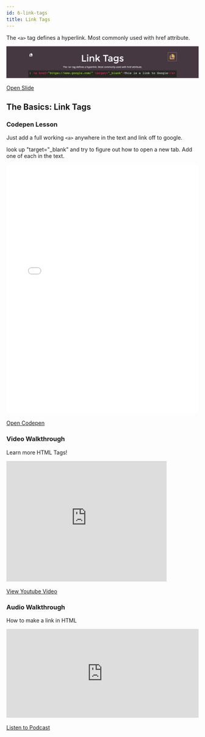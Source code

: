 ```yaml
---
id: 6-link-tags
title: Link Tags
---
```


<!--############## Intro Section ##############-->

<section class="inner-section">

The `<a>` tag defines a hyperlink. Most commonly used with href attribute.

<img src="https://raw.githubusercontent.com/lennyroyroy/basics-image/master/Basics%20Screenshots/linktags.png"/>

<a href="https://slides.com/lennyroyroy/deck#/10" target="_blank" class="button live-button">Open Slide</a>

</section>

<!--############## Title Section ##############-->

<section class="inner-section">

## The Basics: Link Tags

</section>

<!--############## Codepen Section ##############-->

<section class="inner-section">

### Codepen Lesson

Just add a full working `<a>` anywhere in the text and link off to google.

look up "target="_blank" and try to figure out how to open a new tab. Add one of each in the text. 

<iframe height="650" style="width: 100%;" scrolling="no" title="The Basics: Link Tags" src="//codepen.io/lennyroycodes/embed/preview/MMvqML/?height=300&theme-id=37020&default-tab=html,result&editable=true" frameborder="no" allowtransparency="true" allowfullscreen="true">
  See the Pen <a href='https://codepen.io/lennyroycodes/pen/MMvqML/'>The Basics: Link Tags</a> by lennyroy
  (<a href='https://codepen.io/lennyroycodes'>@lennyroycodes</a>) on <a href='https://codepen.io'>CodePen</a>.
</iframe>

<a href="https://codepen.io/lennyroycodes/pen/MMvqML" target="_blank" class="button live-button">Open Codepen</a>

</section>

<!--############## Youtube Section ##############-->

<section class="inner-section">

### Video Walkthrough

Learn more HTML Tags!

<div class="video-responsive">
    <iframe width="420" height="315" src="https://www.youtube.com/embed/oh3PFupZehw?autoplay=0&rel=0" frameborder="0" allowfullscreen></iframe>
</div>

<a href="https://youtu.be/oh3PFupZehw?autoplay=0&rel=0" target="_blank" class="button live-button">View Youtube Video</a>

</section>

<section class="inner-section">

<!--############## Podcast Section ##############-->

### Audio Walkthrough 

How to make a link in HTML

<iframe src="https://open.spotify.com/embed-podcast/episode/7cwYg6DDXuoiPeq9qVp6cM" width="100%" height="232" frameborder="0" allowtransparency="true" allow="encrypted-media"></iframe>

<a href="https://anchor.fm/lennyroy-robles4/episodes/The-Basics-Link-Tag-e4htnt" target="_blank" class="button live-button">Listen to Podcast</a>

</section>

<!--############## Helpful Links Section ##############--> 